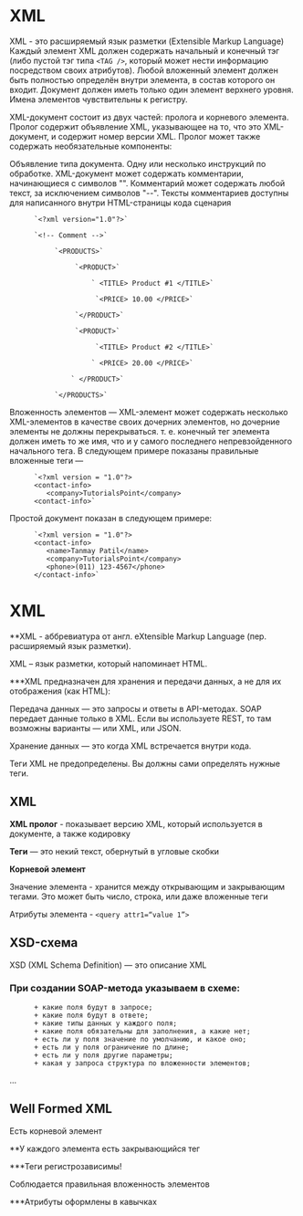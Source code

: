 # XML

XML - это расширяемый язык разметки (Extensible Markup Language)
Каждый элемент XML должен содержать начальный и конечный тэг (либо пустой тэг типа `<TAG />`, который может нести информацию посредством своих атрибутов).
Любой вложенный элемент должен быть полностью определён внутри элемента, в состав которого он входит.
Документ должен иметь только один элемент верхнего уровня.
Имена элементов чувствительны к регистру.

XML-документ состоит из двух частей: пролога и корневого элемента. Пролог содержит объявление XML, указывающее на то, что это XML-документ, и содержит номер версии XML. Пролог может также содержать необязательные компоненты:

Объявление типа документа.
Одну или несколько инструкций по обработке.
XML-документ может содержать комментарии, начинающиеся с символов "<!--" и заканчивающиеся символами "-->". Комментарий может содержать любой текст, за исключением символов "--". Тексты комментариев доступны для написанного внутри HTML-страницы кода сценария

          `<?xml version="1.0"?>`

          `<!-- Comment -->`

               `<PRODUCTS>`

                    `<PRODUCT>`

                        ` <TITLE> Product #1 </TITLE>`

                         `<PRICE> 10.00 </PRICE>`

                    `</PRODUCT>`

                    `<PRODUCT>`

                         `<TITLE> Product #2 </TITLE>`

                        ` <PRICE> 20.00 </PRICE>`

                   ` </PRODUCT>`

               `</PRODUCTS>`


Вложенность элементов — XML-элемент может содержать несколько XML-элементов в качестве своих дочерних элементов, но дочерние элементы не должны перекрываться. т. е. конечный тег элемента должен иметь то же имя, что и у самого последнего непревзойденного начального тега.
В следующем примере показаны правильные вложенные теги —

          `<?xml version = "1.0"?>
          <contact-info>
             <company>TutorialsPoint</company>
          <contact-info>`

Простой документ показан в следующем примере:

          `<?xml version = "1.0"?>
          <contact-info>
             <name>Tanmay Patil</name>
             <company>TutorialsPoint</company>
             <phone>(011) 123-4567</phone>
          </contact-info>`
          
# XML
**XML - аббревиатура от англ. eXtensible Markup Language (пер. расширяемый язык разметки).

XML – язык разметки, который напоминает HTML.

***XML предназначен для хранения и передачи данных, а не для их отображения (как HTML):

Передача данных — это запросы и ответы в API-методах. SOAP передает данные только в XML. Если вы используете REST, то там возможны варианты — или XML, или JSON.

Хранение данных — это когда XML встречается внутри кода.

Теги XML не предопределены. Вы должны сами определять нужные теги.

## XML
**XML пролог** - показывает версию XML, который используется в документе, а также кодировку

**Теги** — это некий текст, обернутый в угловые скобки

**Корневой элемент**

Значение элемента - хранится между открывающим и закрывающим тегами. Это может быть число, строка, или даже вложенные теги

Атрибуты элемента - `<query attr1=“value 1”>`

## XSD-схема
XSD (XML Schema Definition) — это описание XML

### При создании SOAP-метода указываем в схеме:

          + какие поля будут в запросе;
          + какие поля будут в ответе;
          + какие типы данных у каждого поля;
          + какие поля обязательны для заполнения, а какие нет;
          + есть ли у поля значение по умолчанию, и какое оно;
          + есть ли у поля ограничение по длине;
          + есть ли у поля другие параметры;
          + какая у запроса структура по вложенности элементов;
...

## Well Formed XML
Есть корневой элемент

**У каждого элемента есть закрывающийся тег

***Теги регистрозависимы!

Соблюдается правильная вложенность элементов

***Атрибуты оформлены в кавычках
